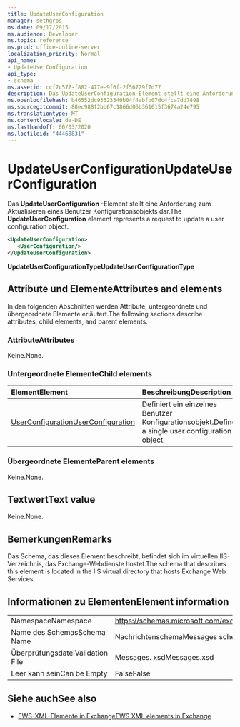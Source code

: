 ```yaml
---
title: UpdateUserConfiguration
manager: sethgros
ms.date: 09/17/2015
ms.audience: Developer
ms.topic: reference
ms.prod: office-online-server
localization_priority: Normal
api_name:
- UpdateUserConfiguration
api_type:
- schema
ms.assetid: ccf7c577-f882-477e-9f6f-2f56729f7d77
description: Das UpdateUserConfiguration-Element stellt eine Anforderung zum Aktualisieren eines Benutzer Konfigurationsobjekts dar.
ms.openlocfilehash: b46552dc93523340b04f4abfb07dc4fca7dd7898
ms.sourcegitcommit: 88ec988f2bb67c1866d06b361615f3674a24e795
ms.translationtype: MT
ms.contentlocale: de-DE
ms.lasthandoff: 06/03/2020
ms.locfileid: "44468831"
---
```

# <a name="updateuserconfiguration"></a><span data-ttu-id="18b0c-103">UpdateUserConfiguration</span><span class="sxs-lookup"><span data-stu-id="18b0c-103">UpdateUserConfiguration</span></span>

<span data-ttu-id="18b0c-104">Das **UpdateUserConfiguration** -Element stellt eine Anforderung zum Aktualisieren eines Benutzer Konfigurationsobjekts dar.</span><span class="sxs-lookup"><span data-stu-id="18b0c-104">The **UpdateUserConfiguration** element represents a request to update a user configuration object.</span></span> 
  
```XML
<UpdateUserConfiguration>
   <UserConfiguration/>
</UpdateUserConfiguration>
```

 <span data-ttu-id="18b0c-105">**UpdateUserConfigurationType**</span><span class="sxs-lookup"><span data-stu-id="18b0c-105">**UpdateUserConfigurationType**</span></span>
## <a name="attributes-and-elements"></a><span data-ttu-id="18b0c-106">Attribute und Elemente</span><span class="sxs-lookup"><span data-stu-id="18b0c-106">Attributes and elements</span></span>

<span data-ttu-id="18b0c-107">In den folgenden Abschnitten werden Attribute, untergeordnete und übergeordnete Elemente erläutert.</span><span class="sxs-lookup"><span data-stu-id="18b0c-107">The following sections describe attributes, child elements, and parent elements.</span></span>
  
### <a name="attributes"></a><span data-ttu-id="18b0c-108">Attribute</span><span class="sxs-lookup"><span data-stu-id="18b0c-108">Attributes</span></span>

<span data-ttu-id="18b0c-109">Keine.</span><span class="sxs-lookup"><span data-stu-id="18b0c-109">None.</span></span>
  
### <a name="child-elements"></a><span data-ttu-id="18b0c-110">Untergeordnete Elemente</span><span class="sxs-lookup"><span data-stu-id="18b0c-110">Child elements</span></span>

|<span data-ttu-id="18b0c-111">**Element**</span><span class="sxs-lookup"><span data-stu-id="18b0c-111">**Element**</span></span>|<span data-ttu-id="18b0c-112">**Beschreibung**</span><span class="sxs-lookup"><span data-stu-id="18b0c-112">**Description**</span></span>|
|:-----|:-----|
|[<span data-ttu-id="18b0c-113">UserConfiguration</span><span class="sxs-lookup"><span data-stu-id="18b0c-113">UserConfiguration</span></span>](userconfiguration.md) <br/> |<span data-ttu-id="18b0c-114">Definiert ein einzelnes Benutzer Konfigurationsobjekt.</span><span class="sxs-lookup"><span data-stu-id="18b0c-114">Defines a single user configuration object.</span></span>  <br/> |
   
### <a name="parent-elements"></a><span data-ttu-id="18b0c-115">Übergeordnete Elemente</span><span class="sxs-lookup"><span data-stu-id="18b0c-115">Parent elements</span></span>

<span data-ttu-id="18b0c-116">Keine.</span><span class="sxs-lookup"><span data-stu-id="18b0c-116">None.</span></span>
  
## <a name="text-value"></a><span data-ttu-id="18b0c-117">Textwert</span><span class="sxs-lookup"><span data-stu-id="18b0c-117">Text value</span></span>

<span data-ttu-id="18b0c-118">Keine.</span><span class="sxs-lookup"><span data-stu-id="18b0c-118">None.</span></span>
  
## <a name="remarks"></a><span data-ttu-id="18b0c-119">Bemerkungen</span><span class="sxs-lookup"><span data-stu-id="18b0c-119">Remarks</span></span>

<span data-ttu-id="18b0c-120">Das Schema, das dieses Element beschreibt, befindet sich im virtuellen IIS-Verzeichnis, das Exchange-Webdienste hostet.</span><span class="sxs-lookup"><span data-stu-id="18b0c-120">The schema that describes this element is located in the IIS virtual directory that hosts Exchange Web Services.</span></span>
  
## <a name="element-information"></a><span data-ttu-id="18b0c-121">Informationen zu Elementen</span><span class="sxs-lookup"><span data-stu-id="18b0c-121">Element information</span></span>

|||
|:-----|:-----|
|<span data-ttu-id="18b0c-122">Namespace</span><span class="sxs-lookup"><span data-stu-id="18b0c-122">Namespace</span></span>  <br/> |https://schemas.microsoft.com/exchange/services/2006/messages  <br/> |
|<span data-ttu-id="18b0c-123">Name des Schemas</span><span class="sxs-lookup"><span data-stu-id="18b0c-123">Schema Name</span></span>  <br/> |<span data-ttu-id="18b0c-124">Nachrichtenschema</span><span class="sxs-lookup"><span data-stu-id="18b0c-124">Messages schema</span></span>  <br/> |
|<span data-ttu-id="18b0c-125">Überprüfungsdatei</span><span class="sxs-lookup"><span data-stu-id="18b0c-125">Validation File</span></span>  <br/> |<span data-ttu-id="18b0c-126">Messages. xsd</span><span class="sxs-lookup"><span data-stu-id="18b0c-126">Messages.xsd</span></span>  <br/> |
|<span data-ttu-id="18b0c-127">Leer kann sein</span><span class="sxs-lookup"><span data-stu-id="18b0c-127">Can be Empty</span></span>  <br/> |<span data-ttu-id="18b0c-128">False</span><span class="sxs-lookup"><span data-stu-id="18b0c-128">False</span></span>  <br/> |
   
## <a name="see-also"></a><span data-ttu-id="18b0c-129">Siehe auch</span><span class="sxs-lookup"><span data-stu-id="18b0c-129">See also</span></span>



- [<span data-ttu-id="18b0c-130">EWS-XML-Elemente in Exchange</span><span class="sxs-lookup"><span data-stu-id="18b0c-130">EWS XML elements in Exchange</span></span>](ews-xml-elements-in-exchange.md)

